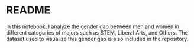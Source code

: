# README
In this notebook, I analyze the gender gap between men and women in different categories of majors such as STEM, Liberal Arts, and Others.
The dataset used to visualize this gender gap is also included in the repository.
